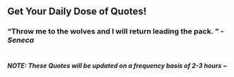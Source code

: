 ## Get Your Daily Dose of Quotes!
### <q>Throw me to the wolves and I will return leading the pack. </q> -<em>Seneca</em> <br><br>
##### NOTE: These Quotes will be updated on a frequency basis of 2-3 hours ~

